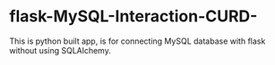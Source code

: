 # flask-MySQL-Interaction-CURD-
This is python built app, is for connecting MySQL database with flask without using SQLAlchemy. 

